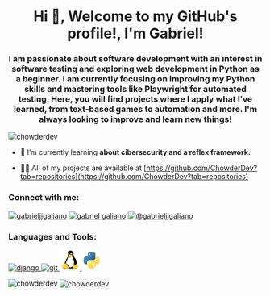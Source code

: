 <h1 align="center">Hi 👋, Welcome to my GitHub's profile!, I'm Gabriel!</h1>
<h3 align="center">I am passionate about software development with an interest in software testing and exploring web development in Python as a beginner. I am currently focusing on improving my Python skills and mastering tools like Playwright for automated testing. Here, you will find projects where I apply what I’ve learned, from text-based games to automation and more. I'm always looking to improve and learn new things!</h3>

<p align="left"> <img src="https://komarev.com/ghpvc/?username=chowderdev&label=Profile%20views&color=0e75b6&style=flat" alt="chowderdev" /> </p>

- 🌱 I’m currently learning **about cibersecurity and a reflex framework.**

- 👨‍💻 All of my projects are available at [https://github.com/ChowderDev?tab=repositories](https://github.com/ChowderDev?tab=repositories)

<h3 align="left">Connect with me:</h3>
<p align="left">
<a href="https://linkedin.com/in/gabrieljjgaliano" target="blank"><img align="center" src="https://raw.githubusercontent.com/rahuldkjain/github-profile-readme-generator/master/src/images/icons/Social/linked-in-alt.svg" alt="gabrieljjgaliano" height="30" width="40" /></a>
<a href="https://www.facebook.com/gabriel.galiano.14473/" target="blank"><img align="center" src="https://raw.githubusercontent.com/rahuldkjain/github-profile-readme-generator/master/src/images/icons/Social/facebook.svg" alt="gabriel galiano" height="30" width="40" /></a>
<a href="https://instagram.com/gabrieljjgaliano" target="blank"><img align="center" src="https://raw.githubusercontent.com/rahuldkjain/github-profile-readme-generator/master/src/images/icons/Social/instagram.svg" alt="@gabrieljjgaliano" height="30" width="40" /></a>
</p>

<h3 align="left">Languages and Tools:</h3>
<p align="left"> <a href="https://www.djangoproject.com/" target="_blank" rel="noreferrer"> <img src="https://cdn.worldvectorlogo.com/logos/django.svg" alt="django" width="40" height="40"/> </a> <a href="https://git-scm.com/" target="_blank" rel="noreferrer"> <img src="https://www.vectorlogo.zone/logos/git-scm/git-scm-icon.svg" alt="git" width="40" height="40"/> </a> <a href="https://www.linux.org/" target="_blank" rel="noreferrer"> <img src="https://raw.githubusercontent.com/devicons/devicon/master/icons/linux/linux-original.svg" alt="linux" width="40" height="40"/> </a> <a href="https://www.python.org" target="_blank" rel="noreferrer"> <img src="https://raw.githubusercontent.com/devicons/devicon/master/icons/python/python-original.svg" alt="python" width="40" height="40"/> </a> </p>

<p><img align="left" src="https://github-readme-stats.vercel.app/api/top-langs?username=chowderdev&show_icons=true&locale=en&layout=compact" alt="chowderdev" /></p>

<p>&nbsp;<img align="center" src="https://github-readme-stats.vercel.app/api?username=chowderdev&show_icons=true&locale=en" alt="chowderdev" /></p>
